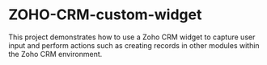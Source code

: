 # ZOHO-CRM-custom-widget
This project demonstrates how to use a Zoho CRM widget to capture user input and perform actions such as creating records in other modules within the Zoho CRM environment.

